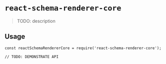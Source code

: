 # `react-schema-renderer-core`

> TODO: description

## Usage

```
const reactSchemaRendererCore = require('react-schema-renderer-core');

// TODO: DEMONSTRATE API
```
